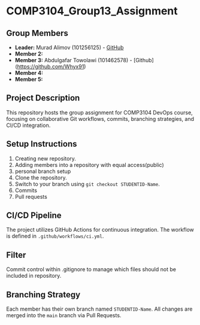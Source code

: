 # COMP3104_Group13_Assignment

## Group Members

- **Leader:** Murad Alimov (101256125) - [GitHub](https://github.com/alimmurad)
- **Member 2:**
- **Member 3:** Abdulgafar Towolawi (101462578) - [Github] (https://github.com/Whyx91)
- **Member 4:**
- **Member 5:**

## Project Description

This repository hosts the group assignment for COMP3104 DevOps course, focusing on collaborative Git workflows, commits, branching strategies, and CI/CD integration.

## Setup Instructions

1. Creating new repository.
2. Adding members into a repository with equal access(public)
3. personal branch setup
4. Clone the repository.
5. Switch to your branch using `git checkout STUDENTID-Name`.
6. Commits
7. Pull requests

## CI/CD Pipeline

The project utilizes GitHub Actions for continuous integration. The workflow is defined in `.github/workflows/ci.yml`.

## Filter

Commit control within .gitignore to manage which files should not be included in repository.

## Branching Strategy

Each member has their own branch named `STUDENTID-Name`. All changes are merged into the `main` branch via Pull Requests.
